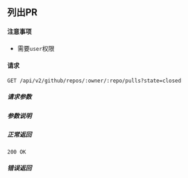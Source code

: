 ## 列出PR

#### 注意事项

- 需要`user`权限

#### 请求

```
GET /api/v2/github/repos/:owner/:repo/pulls?state=closed
```

##### 请求参数


##### 参数说明

##### 正常返回

```
200 OK
```

##### 错误返回
